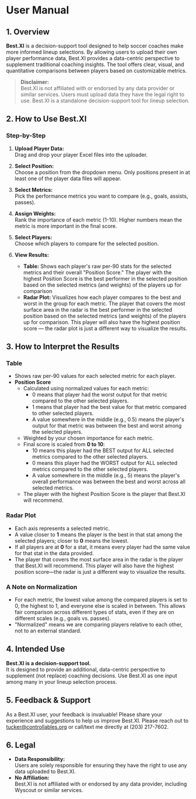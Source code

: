 # User Manual

## 1. Overview

**Best.XI** is a decision-support tool designed to help soccer coaches make more informed lineup selections. By allowing users to upload their own player performance data, Best.XI provides a data-centric perspective to supplement traditional coaching insights. The tool offers clear, visual, and quantitative comparisons between players based on customizable metrics.

> **Disclaimer:**  
> Best.XI is not affiliated with or endorsed by any data provider or similar services. Users must upload data they have the legal right to use. Best.XI is a standalone decision-support tool for lineup selection.


## 2. How to Use Best.XI

### Step-by-Step

1. **Upload Player Data:**  
   Drag and drop your player Excel files into the uploader.

2. **Select Position:**  
   Choose a position from the dropdown menu. Only positions present in at least one of the player data files will appear.

3. **Select Metrics:**  
   Pick the performance metrics you want to compare (e.g., goals, assists, passes).

4. **Assign Weights:**  
   Rank the importance of each metric (1-10). Higher numbers mean the metric is more important in the final score.

5. **Select Players:**  
   Choose which players to compare for the selected position.

6. **View Results:**  
   - **Table:** Shows each player's raw per-90 stats for the selected metrics and their overall "Position Score." The player with the highest Position Score is the best performer in the selected position based on the selected metrics (and weights) of the players up for comparison
   - **Radar Plot:** Visualizes how each player compares to the best and worst in the group for each metric. The player that covers the most surface area in the radar is the best performer in the selected position based on the selected metrics (and weights) of the players up for comparison. This player will also have the highest position score — the radar plot is just a different way to visualize the results.


## 3. How to Interpret the Results

### Table
- Shows raw per-90 values for each selected metric for each player.
- **Position Score**
  - Calculated using normalized values for each metric:
    - 0 means that player had the worst output for that metric compared to the other selected players.
    - 1 means that player had the best value for that metric compared to other selected players.
    - A value somewhere in the middle (e.g., 0.5) means the player's output for that metric was between the best and worst among the selected players.
  - Weighted by your chosen importance for each metric.
  - Final score is scaled from **0 to 10**:
    - 10 means this player had the BEST output for ALL selected metrics compared to the other selected players.
    - 0 means this player had the WORST output for ALL selected metrics compared to the other selected players.
    - A value somewhere in the middle (e.g., 5) means the player's overall performance was between the best and worst across all selected metrics.
  - The player with the highest Position Score is the player that Best.XI will recommend.

### Radar Plot
- Each axis represents a selected metric.
- A value closer to **1** means the player is the best in that stat among the selected players; closer to **0** means the lowest.
- If all players are at **0** for a stat, it means every player had the same value for that stat in the data provided.
- The player that covers the most surface area in the radar is the player that Best.XI will recommend. This player will also have the highest position score—the radar is just a different way to visualize the results.

### A Note on Normalization
- For each metric, the lowest value among the compared players is set to 0, the highest to 1, and everyone else is scaled in between. This allows fair comparison across different types of stats, even if they are on different scales (e.g., goals vs. passes).
- "Normalized" means we are comparing players relative to each other, not to an external standard.


## 4. Intended Use

**Best.XI is a decision-support tool.**  
It is designed to provide an additional, data-centric perspective to supplement (not replace) coaching decisions. Use Best.XI as one input among many in your lineup selection process.

## 5. Feedback & Support

As a Best.XI user, your feedback is invaluable! Please share your experience and suggestions to help us improve Best.XI. Please reach out to tucker@controllables.org or call/text me directly at (203) 217-7602.

## 6. Legal

- **Data Responsibility:**  
  Users are solely responsible for ensuring they have the right to use any data uploaded to Best.XI.
- **No Affiliation:**  
  Best.XI is not affiliated with or endorsed by any data provider, including Wyscout or similar services. 